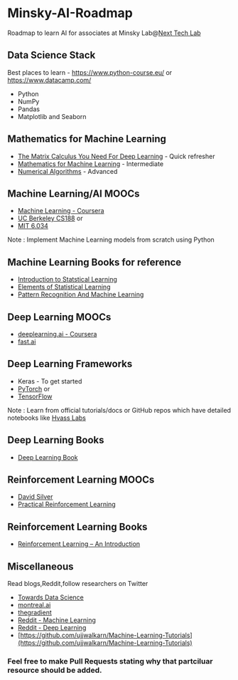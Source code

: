 # Minsky-AI-Roadmap
Roadmap to learn AI for associates at Minsky Lab@[Next Tech Lab](https://nextech.io/home)

## Data Science Stack
Best places to learn - https://www.python-course.eu/ or https://www.datacamp.com/
+ Python
+ NumPy
+ Pandas
+ Matplotlib and Seaborn

## Mathematics for Machine Learning
+ [The Matrix Calculus You Need For Deep Learning](https://arxiv.org/pdf/1802.01528) - Quick refresher
+ [Mathematics for Machine Learning](https://mml-book.github.io/) - Intermediate 
+ [Numerical Algorithms](https://people.csail.mit.edu/jsolomon/share/book/numerical_book.pdf) - Advanced

## Machine Learning/AI MOOCs
+ [Machine Learning - Coursera](https://www.coursera.org/learn/machine-learning)
+ [UC Berkeley CS188](https://inst.eecs.berkeley.edu/~cs188/fa18/) or
+ [MIT 6.034](https://ocw.mit.edu/courses/electrical-engineering-and-computer-science/6-034-artificial-intelligence-fall-2010/lecture-videos/)

Note : Implement Machine Learning models from scratch using Python

## Machine Learning Books for reference
+ [Introduction to Statstical Learning](https://www-bcf.usc.edu/~gareth/ISL/)
+ [Elements of Statistical Learning](https://web.stanford.edu/~hastie/Papers/ESLII.pdf)
+ [Pattern Recognition And Machine Learning](http://users.isr.ist.utl.pt/~wurmd/Livros/school/Bishop%20-%20Pattern%20Recognition%20And%20Machine%20Learning%20-%20Springer%20%202006.pdf)

## Deep Learning MOOCs
+ [deeplearning.ai - Coursera](https://www.coursera.org/specializations/deep-learning)
+ [fast.ai](http://www.fast.ai/)

## Deep Learning Frameworks
+ Keras - To get started
+ [PyTorch](https://pytorch.org/tutorials/) or
+ [TensorFlow](https://www.tensorflow.org/tutorials/)

Note : Learn from official tutorials/docs or GitHub repos which have detailed notebooks like [Hvass Labs](https://github.com/Hvass-Labs/TensorFlow-Tutorials)

## Deep Learning Books
+ [Deep Learning Book](http://www.deeplearningbook.org/)

## Reinforcement Learning MOOCs
+ [David Silver](https://www.youtube.com/watch?v=2pWv7GOvuf0&list=PL7-jPKtc4r78-wCZcQn5IqyuWhBZ8fOxT)
+ [Practical Reinforcement Learning](https://www.coursera.org/learn/practical-rl)

## Reinforcement Learning Books
+ [Reinforcement Learning – An Introduction](http://incompleteideas.net/book/bookdraft2017nov5.pdf)

## Miscellaneous
Read blogs,Reddit,follow researchers on Twitter
+ [Towards Data Science](https://towardsdatascience.com/)
+ [montreal.ai](https://montrealartificialintelligence.com/)
+ [thegradient](https://thegradient.pub/)
+ [Reddit - Machine Learning](https://www.reddit.com/r/MachineLearning/)
+ [Reddit - Deep Learning](https://www.reddit.com/r/deeplearning/)
+ [https://github.com/ujjwalkarn/Machine-Learning-Tutorials](https://github.com/ujjwalkarn/Machine-Learning-Tutorials)

### Feel free to make Pull Requests stating why that partciluar resource should be added.
